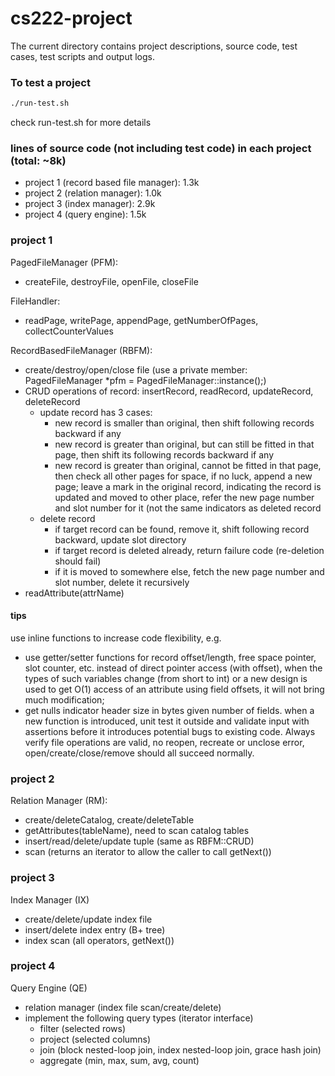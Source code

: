 # cs222-project
The current directory contains project descriptions, source code, test cases, test scripts and output logs.
### To test a project
```sh
./run-test.sh
```
check run-test.sh for more details

### lines of source code (not including test code)  in each project (total: ~8k)
* project 1 (record based file manager): 1.3k
* project 2 (relation manager): 1.0k
* project 3 (index manager): 2.9k
* project 4 (query engine): 1.5k



### project 1
PagedFileManager (PFM):
- createFile, destroyFile, openFile, closeFile

FileHandler:
- readPage, writePage, appendPage, getNumberOfPages, collectCounterValues

RecordBasedFileManager (RBFM):
- create/destroy/open/close file (use a private member: PagedFileManager *pfm = PagedFileManager::instance();)
- CRUD operations of record: insertRecord, readRecord, updateRecord, deleteRecord
  - update record has 3 cases: 
    - new record is smaller than original, then shift following records backward if any
    - new record is greater than original, but can still be fitted in that page, then shift its following records backward if any
    - new record is greater than original, cannot be fitted in that page, then check all other pages for space, if no luck, append a new page; leave a mark in the original record, indicating the record is updated and moved to other place, refer the new page number and slot number for it (not the same indicators as deleted record
  - delete record
    - if target record can be found, remove it, shift following record backward, update slot directory
    - if target record is deleted already, return failure code (re-deletion should fail)
    - if it is moved to somewhere else, fetch the new page number and slot number, delete it recursively
- readAttribute(attrName)
#### tips
use inline functions to increase code flexibility, e.g. 
- use getter/setter functions for record offset/length, free space pointer, slot counter, etc. instead of direct pointer access (with offset), when the types of such variables change (from short to int) or a new design is used to get O(1) access of an attribute using field offsets, it will not bring much modification; 
- get nulls indicator header size in bytes given number of fields.
when a new function is introduced, unit test it outside and validate input with assertions before it introduces potential bugs to existing code.
Always verify file operations are valid, no reopen, recreate or unclose error, open/create/close/remove should all succeed normally.

### project 2
Relation Manager (RM):
- create/deleteCatalog, create/deleteTable
- getAttributes(tableName), need to scan catalog tables
- insert/read/delete/update tuple (same as RBFM::CRUD)
- scan (returns an iterator to allow the caller to call getNext())

### project 3
Index Manager (IX)
- create/delete/update index file
- insert/delete index entry (B+ tree)
- index scan (all operators, getNext())

### project 4
Query Engine (QE)
- relation manager (index file scan/create/delete)
- implement the following query types (iterator interface)
  - filter (selected rows)
  - project (selected columns) 
  - join (block nested-loop join, index nested-loop join, grace hash join)
  - aggregate (min, max, sum, avg, count)

